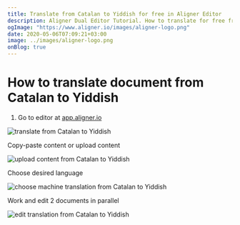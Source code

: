```yaml
---
title: Translate from Catalan to Yiddish for free in Aligner Editor
description: Aligner Dual Editor Tutorial. How to translate for free from Catalan to Yiddish. Aligner is multilingual document management platform. 
ogImage: "https://www.aligner.io/images/aligner-logo.png"
date: 2020-05-06T07:09:21+03:00
image: ../images/aligner-logo.png
onBlog: true
---
```


# How to translate document from Catalan to Yiddish

1. Go to editor at [app.aligner.io](https://app.aligner.io "Aligner App web page")

![translate from Catalan to Yiddish](../aligner-blank-editor.png "translate from Catalan to Yiddish")

Copy-paste content or upload content

![upload content from Catalan to Yiddish](../aligner-uploaded-document.png "upload content from Catalan to Yiddish")

Choose desired language

![choose machine translation from Catalan to Yiddish](../aligner-language-dropdown.png "choose machine translation from Catalan to Yiddish")

Work and edit 2 documents in parallel

![edit translation from Catalan to Yiddish](../aligner-double-sitded-editor.png "edit translation from Catalan to Yiddish")

